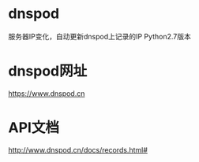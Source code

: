 # dnspod
服务器IP变化，自动更新dnspod上记录的IP
Python2.7版本

# dnspod网址
https://www.dnspod.cn

# API文档
http://www.dnspod.cn/docs/records.html#
